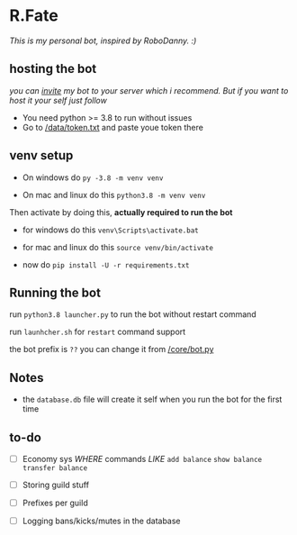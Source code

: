 # R.Fate

*This is my personal bot, inspired by RoboDanny. :)*


## hosting the bot

*you can [invite](https://discord.com/oauth2/authorize?client_id=760052204777504778&permissions=0&scope=bot) my bot to your server which i recommend. But if you want to host it your self just follow*

* You need python >= 3.8 to run without issues
* Go to [/data/token.txt](https://github.com/nxtlo/R.Fate/blob/master/data/token.txt) and paste youe token there

## venv setup

* On windows do `py -3.8 -m venv venv`

* On mac and linux do this `python3.8 -m venv venv`

Then activate by doing this, __actually required to run the bot__

* for windows do this `venv\Scripts\activate.bat`
* for mac and linux do this `source venv/bin/activate`

* now do `pip install -U -r requirements.txt`

## Running the bot

run `python3.8 launcher.py` to run the bot without restart command

run `launhcher.sh` for `restart` command support

the bot prefix is `??` you can change it from [/core/bot.py](https://github.com/nxtlo/R.Fate/blob/490a9859d61d552aceb18c24bfdf3ea6c8128f5c/core/bot.py#L39)


## Notes 

* the `database.db` file will create it self when you run the bot for the first time

## to-do

- [ ] Economy sys _WHERE_ commands _LIKE_ `add balance` `show balance` `transfer balance`

- [ ] Storing guild stuff

- [ ] Prefixes per guild

- [ ] Logging bans/kicks/mutes in the database
